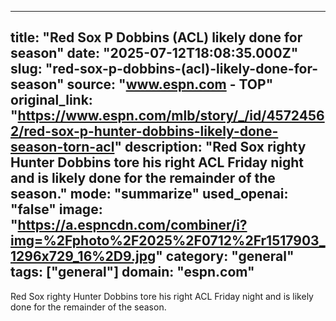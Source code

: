 ---
   title: "Red Sox P Dobbins (ACL) likely done for season"
   date: "2025-07-12T18:08:35.000Z"
   slug: "red-sox-p-dobbins-(acl)-likely-done-for-season"
   source: "www.espn.com - TOP"
   original_link: "https://www.espn.com/mlb/story/_/id/45724562/red-sox-p-hunter-dobbins-likely-done-season-torn-acl"
   description: "Red Sox righty Hunter Dobbins tore his right ACL Friday night and is likely done for the remainder of the season."
   mode: "summarize"
   used_openai: "false"
   image: "https://a.espncdn.com/combiner/i?img=%2Fphoto%2F2025%2F0712%2Fr1517903_1296x729_16%2D9.jpg"
   category: "general"
   tags: ["general"]
   domain: "espn.com"
  ---
  Red Sox righty Hunter Dobbins tore his right ACL Friday night and is likely done for the remainder of the season.